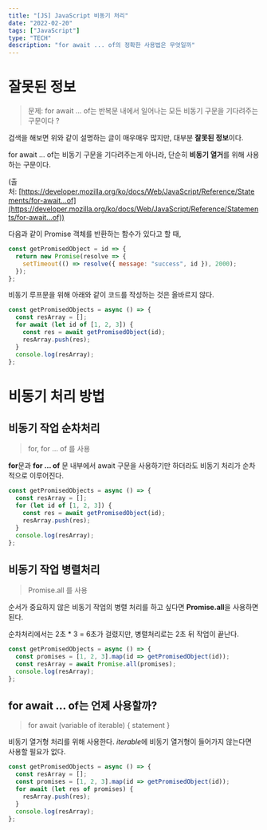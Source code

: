 ```yaml
---
title: "[JS] JavaScript 비동기 처리"
date: "2022-02-20"
tags: ["JavaScript"]
type: "TECH"
description: "for await ... of의 정확한 사용법은 무엇일까"
---
```


# 잘못된 정보

> 문제: for await ... of는 반복문 내에서 일어나는 모든 비동기 구문을 기다려주는 구문이다 ?

검색을 해보면 위와 같이 설명하는 글이 매우매우 많지만, 대부분 **잘못된 정보**이다.

for await ... of는 비동기 구문을 기다려주는게 아니라, 단순히 **비동기 열거**를 위해 사용하는 구문이다.

(출처: [https://developer.mozilla.org/ko/docs/Web/JavaScript/Reference/Statements/for-await...of](https://developer.mozilla.org/ko/docs/Web/JavaScript/Reference/Statements/for-await...of))

다음과 같이 Promise 객체를 반환하는 함수가 있다고 할 때,

```jsx
const getPromisedObject = id => {
  return new Promise(resolve => {
    setTimeout(() => resolve({ message: "success", id }), 2000);
  });
};
```

비동기 루프문을 위해 아래와 같이 코드를 작성하는 것은 올바르지 않다.

```jsx
const getPromisedObjects = async () => {
  const resArray = [];
  for await (let id of [1, 2, 3]) {
    const res = await getPromisedObject(id);
    resArray.push(res);
  }
  console.log(resArray);
};
```

# 비동기 처리 방법

## 비동기 작업 순차처리

> for, for ... of 를 사용

**for**문과 **for ... of** 문 내부에서 await 구문을 사용하기만 하더라도 비동기 처리가 순차적으로 이루어진다.

```jsx
const getPromisedObjects = async () => {
  const resArray = [];
  for (let id of [1, 2, 3]) {
    const res = await getPromisedObject(id);
    resArray.push(res);
  }
  console.log(resArray);
};
```

## 비동기 작업 병렬처리

> Promise.all 를 사용

순서가 중요하지 않은 비동기 작업의 병렬 처리를 하고 싶다면 **Promise.all**을 사용하면 된다.

순차처리에서는 2초 \* 3 = 6초가 걸렸지만, 병렬처리로는 2초 뒤 작업이 끝난다.

```jsx
const getPromisedObjects = async () => {
  const promises = [1, 2, 3].map(id => getPromisedObject(id));
  const resArray = await Promise.all(promises);
  console.log(resArray);
};
```

## for await ... of는 언제 사용할까?

> for await (variable of iterable) {
> statement
> }

비동기 열거형 처리를 위해 사용한다. *iterable*에 비동기 열거형이 들어가지 않는다면 사용할 필요가 없다.

```jsx
const getPromisedObjects = async () => {
  const resArray = [];
  const promises = [1, 2, 3].map(id => getPromisedObject(id));
  for await (let res of promises) {
    resArray.push(res);
  }
  console.log(resArray);
};
```
